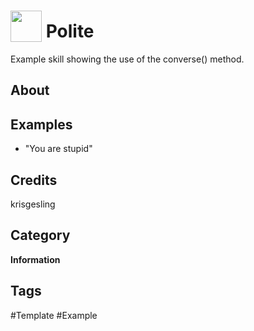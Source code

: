 # <img src="https://raw.githack.com/FortAwesome/Font-Awesome/master/svgs/solid/robot.svg" card_color="#40DBB0" width="50" height="50" style="vertical-align:bottom"/> Polite
Example skill showing the use of the converse() method.

## About


## Examples
* "You are stupid"

## Credits
krisgesling

## Category
**Information**

## Tags
#Template
#Example


